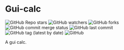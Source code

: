 # Gui-calc

![GitHub Repo stars](https://img.shields.io/github/stars/ghosthunter15/gui-calc?style=plastic) ![GitHub watchers](https://img.shields.io/github/watchers/ghosthunter15/gui-calc?style=plastic) ![GitHub forks](https://img.shields.io/github/forks/ghosthunter15/gui-calc?style=plastic) ![GitHub commit merge status](https://img.shields.io/github/commit-status/ghosthunter15/calc/master/8507dd3fbc6bd3199d33be30f35c83840f6f9999?style=plastic)  ![GitHub last commit](https://img.shields.io/github/last-commit/ghosthunter15/gui-calc?style=plastic) ![GitHub tag (latest by date)](https://img.shields.io/github/v/tag/ghosthunter15/gui-calc?style=plastic) ![GitHub](https://img.shields.io/github/license/ghosthunter15/gui-calc?style=plastic)

A gui calc.
